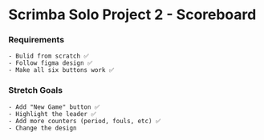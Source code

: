 # Scrimba Solo Project 2 - Scoreboard

### Requirements
    - Bulid from scratch ✅
    - Follow figma design ✅
    - Make all six buttons work ✅


### Stretch Goals 
    - Add "New Game" button ✅
    - Highlight the leader ✅
    - Add more counters (period, fouls, etc) ✅
    - Change the design
